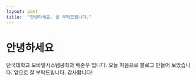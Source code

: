 ```yaml
---
layout: post
title:  "안녕하세요. 잘 부탁드립니다."
---
```


# 안녕하세요

단국대학교 모바일시스템공학과 배준우 입니다.
오늘 처음으로 블로그 만들어 보았습니다.
앞으로 잘 부탁드립니다.
감사합니다!

